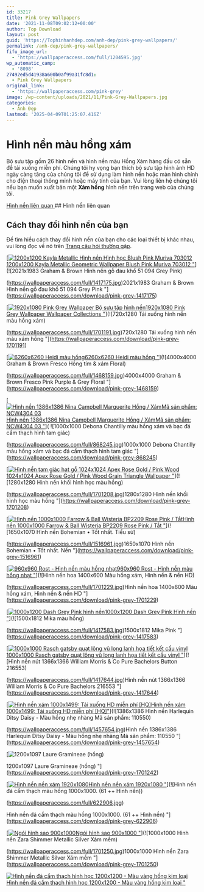 ```yaml
---
id: 33217
title: Pink Grey Wallpapers
date: '2021-11-08T09:02:12+00:00'
author: Top Download
layout: post
guid: 'https://Tophinhanhdep.com/anh-dep/pink-grey-wallpapers/'
permalink: /anh-dep/pink-grey-wallpapers/
fifu_image_url:
  - 'https://wallpaperaccess.com/full/1204595.jpg'
wp_automatic_camp:
  - '8098'
27492ed5d41938a600b0af99a31fc8d1:
  - Pink Grey Wallpapers
original_link:
  - 'https://wallpaperaccess.com/pink-grey'
image: /wp-content/uploads/2021/11/Pink-Grey-Wallpapers.jpg
categories:
  - Ảnh Đẹp
lastmod: '2025-04-09T01:25:07.416Z'
---
```

# Hình nền màu hồng xám

Bộ sưu tập gồm 26 hình nền và hình nền màu Hồng Xám hàng đầu có sẵn để tải xuống miễn phí. Chúng tôi hy vọng bạn thích bộ sưu tập hình ảnh HD ngày càng tăng của chúng tôi để sử dụng làm hình nền hoặc màn hình chính cho điện thoại thông minh hoặc máy tính của bạn. Vui lòng liên hệ chúng tôi nếu bạn muốn xuất bản một **Xám hồng** hình nền trên trang web của chúng tôi.

[Hình nền liên quan ](#related) ## Hình nền liên quan

## Cách thay đổi hình nền của bạn

Để tìm hiểu cách thay đổi hình nền của bạn cho các loại thiết bị khác nhau, vui lòng đọc về nó trên [Trang câu hỏi thường gặp](https://tophinhanhdep.com/faq/).

  
[[![1200x1200 Kayla Metallic Hình nền Hình học Blush Pink Muriva 703012](https://wallpaperaccess.com/full/1204595.jpg)1200x1200 Kayla Metallic Geometric Wallpaper Blush Pink Muriva 703012 "](https://wallpaperaccess.com/download/pink-grey-1204595)](![2021x1983 Graham & Brown Hình nền gỗ đau khổ 51 094 Grey Pink)

(https://wallpaperaccess.com/full/1417175.jpg)2021x1983 Graham &amp; Brown Hình nền gỗ đau khổ 51 094 Grey Pink "](https://wallpaperaccess.com/download/pink-grey-1417175)

[[![1920x1080 Pink Grey Wallpaper Bộ sưu tập hình nền](https://wallpaperaccess.com/full/839134.jpg)1920x1080 Pink Grey Wallpaper Wallpaper Collections "](https://wallpaperaccess.com/download/pink-grey-839134)](![720x1280 Tải xuống hình nền màu hồng xám)

(https://wallpaperaccess.com/full/1701191.jpg)720x1280 Tải xuống hình nền màu xám hồng "](https://wallpaperaccess.com/download/pink-grey-1701191)

[[![6260x6260 Heidi màu hồng](https://wallpaperaccess.com/full/1701194.jpg)6260x6260 Heidi màu hồng "](https://wallpaperaccess.com/download/pink-grey-1701194)](![4000x4000 Graham & Brown Fresco Hồng tím & xám Floral)

(https://wallpaperaccess.com/full/1468159.jpg)4000x4000 Graham &amp; Brown Fresco Pink Purple &amp; Grey Floral "](https://wallpaperaccess.com/download/pink-grey-1468159)

[[![Hình nền 1386x1386 Nina Campbell Marguerite Hồng / XámMã sản phẩm: NCW4304 03](https://wallpaperaccess.com/full/1417317.jpg)Hình nền 1386x1386 Nina Campbell Marguerite Hồng / XámMã sản phẩm: NCW4304 03 "](https://wallpaperaccess.com/download/pink-grey-1417317)]( ![1000x1000 Debona Chantilly màu hồng xám và bạc đá cẩm thạch hình tam giác)

(https://wallpaperaccess.com/full/868245.jpg)1000x1000 Debona Chantilly màu hồng xám và bạc đá cẩm thạch hình tam giác "](https://wallpaperaccess.com/download/pink-grey-868245)

[[![Hình nền tam giác hạt gỗ 1024x1024 Apex Rose Gold / Pink Wood](https://wallpaperaccess.com/full/845749.jpg)1024x1024 Apex Rose Gold / Pink Wood Grain Triangle Wallpaper "](https://wallpaperaccess.com/download/pink-grey-845749)](![1280x1280 Hình nền khối hình học màu hồng)

(https://wallpaperaccess.com/full/1701208.jpg)1280x1280 Hình nền khối hình học màu hồng "](https://wallpaperaccess.com/download/pink-grey-1701208)

[[![Hình nền 1000x1000 Farrow & Ball Wisteria BP2209 Rose Pink / Tắt](https://wallpaperaccess.com/full/1417411.jpg)Hình nền 1000x1000 Farrow &amp; Ball Wisteria BP2209 Rose Pink / Tắt "](https://wallpaperaccess.com/download/pink-grey-1417411)](![1650x1070 Hình nền Bohemian • Tốt nhất.  Tiểu sử)

(https://wallpaperaccess.com/full/1516961.jpg)1650x1070 Hình nền Bohemian • Tốt nhất. Nền "](https://wallpaperaccess.com/download/pink-grey-1516961)

[[![960x960 Rost - Hình nền màu hồng nhạt](https://wallpaperaccess.com/full/1701228.jpg)960x960 Rost - Hình nền màu hồng nhạt "](https://wallpaperaccess.com/download/pink-grey-1701228)](![Hình nền hoa 1400x600 Màu hồng xám, Hình nền & nền HD)

(https://wallpaperaccess.com/full/1701229.jpg)Hình nền hoa 1400x600 Màu hồng xám, Hình nền &amp; nền HD "](https://wallpaperaccess.com/download/pink-grey-1701229)

[[![1000x1200 Dash Grey Pink hình nền](https://wallpaperaccess.com/full/1417247.jpg)1000x1200 Dash Grey Pink Hình nền "](https://wallpaperaccess.com/download/pink-grey-1417247)](![1500x1812 Mika màu hồng)

(https://wallpaperaccess.com/full/1417583.jpg)1500x1812 Mika Pink "](https://wallpaperaccess.com/download/pink-grey-1417583)

[[![1000x1000 Rasch gatsby quạt lông vũ long lanh họa tiết kết cấu vinyl](https://wallpaperaccess.com/full/1701235.jpg)1000x1000 Rasch gatsby quạt lông vũ long lanh họa tiết kết cấu vinyl "](https://wallpaperaccess.com/download/pink-grey-1701235)](![Hình nền nút 1366x1366 William Morris & Co Pure Bachelors Button 216553)

(https://wallpaperaccess.com/full/1417644.jpg)Hình nền nút 1366x1366 William Morris &amp; Co Pure Bachelors 216553 "](https://wallpaperaccess.com/download/pink-grey-1417644)

[[![Hình nền xám 1000x1499: Tải xuống HD miễn phí [HQ]](https://wallpaperaccess.com/full/1285953.jpg)Hình nền xám 1000x1499: Tải xuống HD miễn phí \[HQ\]"](https://wallpaperaccess.com/download/pink-grey-1285953)](![1386x1386 Hình nền Harlequin Ditsy Daisy - Màu hồng nhẹ nhàng Mã sản phẩm: 110550)

(https://wallpaperaccess.com/full/1457654.jpg)Hình nền 1386x1386 Harlequin Ditsy Daisy - Màu hồng nhẹ nhàng Mã sản phẩm: 110550 "](https://wallpaperaccess.com/download/pink-grey-1457654)

[![1200x1097 Laure Gramineae (hồng)](https://wallpaperaccess.com/full/1701242.jpg)

1200x1097 Laure Gramineae (hồng) "](https://wallpaperaccess.com/download/pink-grey-1701242)

[[![Hình nền nền xám 1920x1080](https://wallpaperaccess.com/full/1417578.jpg)Hình nền nền xám 1920x1080 "](https://wallpaperaccess.com/download/pink-grey-1417578)](![Hình nền đá cẩm thạch màu hồng 1000x1000.  (61 ++ Hình nền))

(https://wallpaperaccess.com/full/622906.jpg)

Hình nền đá cẩm thạch màu hồng 1000x1000. (61 ++ Hình nền) "](https://wallpaperaccess.com/download/pink-grey-622906)

[[![Ngói hình sao 900x1000](https://wallpaperaccess.com/full/1468198.jpg)Ngói hình sao 900x1000 "](https://wallpaperaccess.com/download/pink-grey-1468198)](![1000x1000 Hình nền Zara Shimmer Metallic Silver Xám mềm)

(https://wallpaperaccess.com/full/1701250.jpg)1000x1000 Hình nền Zara Shimmer Metallic Silver Xám mềm "](https://wallpaperaccess.com/download/pink-grey-1701250)

[![Hình nền đá cẩm thạch hình học 1200x1200 - Màu vàng hồng kim loại](https://wallpaperaccess.com/full/824796.jpg)Hình nền đá cẩm thạch hình học 1200x1200 - Màu vàng hồng kim loại "](https://wallpaperaccess.com/download/pink-grey-824796)
